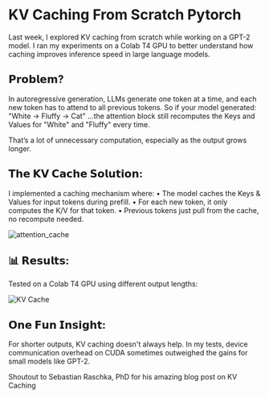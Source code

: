 # KV Caching From Scratch Pytorch

Last week, I explored KV caching from scratch while working on a GPT-2 model. I ran my experiments on a Colab T4 GPU to better understand how caching improves inference speed in large language models.

## 𝗣𝗿𝗼𝗯𝗹𝗲𝗺?
In autoregressive generation, LLMs generate one token at a time, and each new token has to attend to all previous tokens.
So if your model generated: "White → Fluffy → Cat"
…the attention block still recomputes the Keys and Values for "White" and "Fluffy" every time.

That’s a lot of unnecessary computation, especially as the output grows longer.

## 𝗧𝗵𝗲 𝗞𝗩 𝗖𝗮𝗰𝗵𝗲 𝗦𝗼𝗹𝘂𝘁𝗶𝗼𝗻:
I implemented a caching mechanism where:
 • The model caches the Keys & Values for input tokens during prefill.
 • For each new token, it only computes the K/V for that token.
 • Previous tokens just pull from the cache, no recompute needed.

 ![attention_cache](https://github.com/user-attachments/assets/08e95b8c-9616-4095-8c48-f4d750fe385f)


## 📊 𝗥𝗲𝘀𝘂𝗹𝘁𝘀:
Tested on a Colab T4 GPU using different output lengths:

![KV Cache](https://github.com/user-attachments/assets/33c5ce39-fd43-4c74-9f01-daac0afa13a0)


## 𝗢𝗻𝗲 𝗙𝘂𝗻 𝗜𝗻𝘀𝗶𝗴𝗵𝘁:
For shorter outputs, KV caching doesn't always help.
In my tests, device communication overhead on CUDA sometimes outweighed the gains for small models like GPT-2.

Shoutout to Sebastian Raschka, PhD for his amazing blog post on KV Caching
